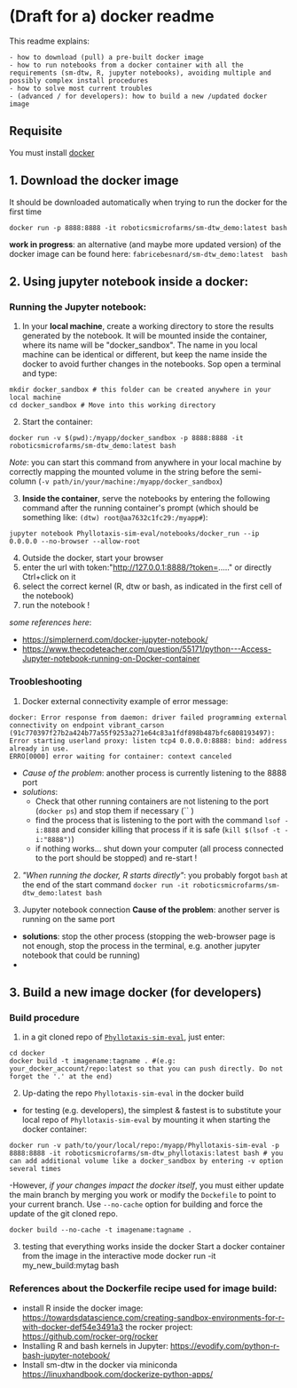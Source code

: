 # (Draft for a) docker readme

This readme explains:

    - how to download (pull) a pre-built docker image
    - how to run notebooks from a docker container with all the requirements (sm-dtw, R, jupyter notebooks), avoiding multiple and possibly complex install procedures
    - how to solve most current troubles
    - (advanced / for developers): how to build a new /updated docker image

## Requisite
You must install [docker](https://docs.docker.com/desktop/#download-and-install)
## 1. Download the docker image
It should be downloaded automatically when trying to run the docker for the first time
```
docker run -p 8888:8888 -it roboticsmicrofarms/sm-dtw_demo:latest bash
```
**work in progress**: an alternative (and maybe more updated version) of the docker image can be found here:
`fabricebesnard/sm-dtw_demo:latest  bash`

## 2. Using jupyter notebook inside a docker:
### Running the Jupyter notebook:
1. In your **local machine**, create a working directory to store the results generated by the notebook. It will be mounted inside the container, where its name will be "docker_sandbox". The name in you local machine can be identical or different, but keep the name inside the docker to avoid further changes in the notebooks. Sop open a terminal and type: 
```
mkdir docker_sandbox # this folder can be created anywhere in your local machine
cd docker_sandbox # Move into this working directory
```   

2. Start the container:
```
docker run -v $(pwd):/myapp/docker_sandbox -p 8888:8888 -it roboticsmicrofarms/sm-dtw_demo:latest bash
```
*Note*: you can start this command from anywhere in your local machine by correctly mapping the mounted volume in the string before the semi-column (`-v path/in/your/machine:/myapp/docker_sandbox`) 

3. **Inside the container**, serve the notebooks by entering the following command after the running container's prompt (which should be something like: `(dtw) root@aa7632c1fc29:/myapp#`):
```
jupyter notebook Phyllotaxis-sim-eval/notebooks/docker_run --ip 0.0.0.0 --no-browser --allow-root
```
4.  Outside the docker, start your browser
5. enter the url with token:"http://127.0.0.1:8888/?token=....." or directly Ctrl+click on it
6. select the correct kernel (R, dtw or bash, as indicated in the first cell of the notebook)
7. run the notebook !

*some references here*: 
- https://simplernerd.com/docker-jupyter-notebook/
- https://www.thecodeteacher.com/question/55171/python---Access-Jupyter-notebook-running-on-Docker-container
### Troobleshooting
1. Docker external connectivity
example of error message:
```
docker: Error response from daemon: driver failed programming external connectivity on endpoint vibrant_carson (91c770397f27b2a424b77a55f9253a271e64c83a1fdf898b487bfc6808193497): Error starting userland proxy: listen tcp4 0.0.0.0:8888: bind: address already in use.
ERRO[0000] error waiting for container: context canceled
```
   - *Cause of the problem*: another process is currently listening to the 8888 port
   - *solutions*: 
       - Check that other running containers are not listening to the port (`docker ps`) and stop them if necessary (`` )
       - find the process that is listening to the port with the command `lsof -i:8888` and consider killing that process if it is safe (`kill $(lsof -t -i:"8888")`)
       - if nothing works... shut down your computer  (all process connected to the port should be stopped) and re-start !

2. *"When running the docker, R starts directly"*: you probably forgot `bash` at the end of the start command `docker run -it roboticsmicrofarms/sm-dtw_demo:latest bash`

2. Jupyter notebook connection
**Cause of the problem**: another server is running on the same port 
- **solutions**: stop the other process (stopping the web-browser page is not enough, stop the process in the terminal, e.g. another jupyter notebook that could be running)
- 
## 3. Build a new image docker (for developers)
### Build procedure
1. in a git cloned repo of [`Phyllotaxis-sim-eval`](https://github.com/fabfabBesnard/Phyllotaxis-sim-eval), just enter:
```
cd docker
docker build -t imagename:tagname . #(e.g: your_docker_account/repo:latest so that you can push directly. Do not forget the '.' at the end)
```
2. Up-dating the repo `Phyllotaxis-sim-eval` in the docker build
- for testing (e.g. developers), the simplest & fastest is to substitute your local repo of `Phyllotaxis-sim-eval` by mounting it when starting the docker container:
 ```
docker run -v path/to/your/local/repo:/myapp/Phyllotaxis-sim-eval -p 8888:8888 -it roboticsmicrofarms/sm-dtw_phyllotaxis:latest bash # you can add additional volume like a docker_sandbox by entering -v option several times
```
   -However, *if your changes impact the docker itself*, you must either update the main branch by merging you work or modify the `Dockefile` to point to your current branch. Use `--no-cache` option for building and force the update of the git cloned repo.
```
docker build --no-cache -t imagename:tagname .
```

3. testing that everything works inside the docker
Start a docker container from the image in the interactive mode
docker run -it my_new_build:mytag bash

### References about the Dockerfile recipe used for image build:

- install R inside the docker image: https://towardsdatascience.com/creating-sandbox-environments-for-r-with-docker-def54e3491a3
the rocker project: https://github.com/rocker-org/rocker
- Installing R and bash kernels in Jupyter:
https://evodify.com/python-r-bash-jupyter-notebook/
- Install sm-dtw in the docker via miniconda
https://linuxhandbook.com/dockerize-python-apps/